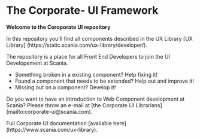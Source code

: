 <h1>The Corporate- UI Framework</h1>
<b>Welcome to the Coroporate UI repository</b> 
<p>In this repository you'll find all components described in the UX Library [UX Library] (https://static.scania.com/ux-library/developer/).</p>
<p>The repository is a place for all Front End Developers to join the UI Developement at Scania.</p> 

<ul>
	<li>Something broken in a existing component? Help fixing it!</li>
	<li>Found a component that needs to be extended? Help out and improve it!</li>
	<li>Missing out on a component? Develop it!</li>
</ul>

<p>Do you want to have an introduction to Web Component development at Scania? Please throw an e-mail at [the Corporate UI Librarians] (mailto:corporate-ui@scania.com).</p>

<p>Full Corporate UI documentation [available here] (https://www.scania.com/ux-library).</p>